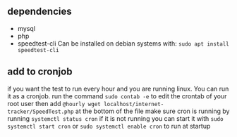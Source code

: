 ## dependencies
 - mysql
 - php
 - speedtest-cli
 Can be installed on debian systems with:
 ``` sudo apt install speedtest-cli ```

## add to cronjob
if you want the test to run every hour and you are running linux. You can run it as a cronjob.
run the command ```sudo contab -e``` to edit the crontab of your root user
then add ``` @hourly wget localhost/internet-tracker/SpeedTest.php ``` at the bottom of the file
make sure cron is running by running ``` systemctl status cron ``` 
if it is not running you can start it with ``` sudo systemctl start cron ``` or ``` sudo systemctl enable cron ``` to run at startup
